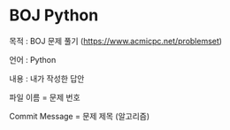 # BOJ Python

목적 : BOJ 문제 풀기 (https://www.acmicpc.net/problemset)

언어 : Python

내용 : 내가 작성한 답안

파일 이름 = 문제 번호

Commit Message =  문제 제목 (알고리즘)